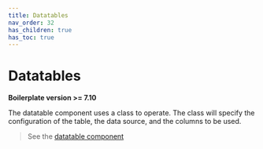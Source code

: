 ```yaml
---
title: Datatables
nav_order: 32
has_children: true
has_toc: true
---
```


# Datatables

**Boilerplate version >= 7.10**

The datatable component uses a class to operate. The class will specify the configuration of the table, the data source, and the columns to be used.

> See the [datatable component](../components/datatable)

